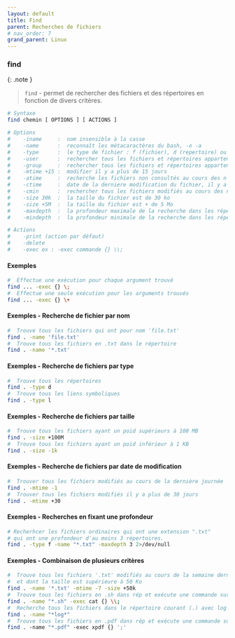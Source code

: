```yaml
---
layout: default
title: Find
parent: Recherches de fichiers
# nav_order: 7
grand_parent: Linux
---
```


### find

{: .note }

> `find` - permet de rechercher des fichiers et des répertoires en fonction de divers critères.

```bash
# Syntaxe
find chemin [ OPTIONS ] [ ACTIONS ]

# Options
#    -iname     :  nom insensible à la casse
#    -name      :  reconnaît les métacaractères du bash, -o -a
#    -type      :  le type de fichier : f (fichier), d (repertoire) ou l (lien)
#    -user      :  rechercher tous les fichiers et répertoires appartenant à un utilisateur
#    -group     :  rechercher tous les fichiers et répertoires appartenant à un groupe
#    -mtime +15 :  modifier il y a plus de 15 jours
#    -atime     :  recherche les fichiers non consultés au cours des n derniers jours (-n ou +n)
#    -ctime     :  date de la derniere modification du fichier, il y a - de, + de ou exactement n*24 h
#    -cmin      :  rechercher tous les fichiers modifiés au cours des n minutes (-n ou +n)
#    -size 30k  :  la taille du fichier est de 30 ko
#    -size +5M  :  la taille du fichier est + de 5 Mo
#    -maxdepth  :  la profondeur maximale de la recherche dans les répertoires
#    -mindepth  :  la profondeur minimale de la recherche dans les répertoires

# Actions
#    -print (action par défaut)
#    -delete
#    -exec ex : -exec commande {} \\;
```

#### Exemples

```bash
#  Effectue une exécution pour chaque argument trouvé
find ... -exec {} \;
#  Effectue une seule exécution pour les arguments trouvés
find ... -exec {} \+
```

#### Exemples - Recherche de fichier par nom

```bash
#  Trouve tous les fichiers qui ont pour nom 'file.txt'
find . -name 'file.txt'
#  Trouve tous les fichiers en .txt dans le répertoire
find . -name '*.txt'
```

#### Exemples - Recherche de fichiers par type

```bash
#  Trouve tous les répertoires
find . -type d
#  Trouve tous les liens symboliques
find . -type l
```

#### Exemples - Recherche de fichiers par taille

```bash
#  Trouve tous les fichiers ayant un poid supérieurs à 100 MB
find . -size +100M
#  Trouve tous les fichiers ayant un poid inférieur à 1 KB
find . -size -1k
```

#### Exemples - Recherche de fichiers par date de modification

```bash
#  Trouver tous les fichiers modifiés au cours de la dernière journée
find . -mtime -1
#  Trouver tous les fichiers modifiés il y a plus de 30 jours
find . -mtime +30
```

#### Exemples - Recherches en fixant une profondeur

```bash
# Recherhcer les fichiers ordinaires qui ont une extension ".txt"
# qui ont une profondeur d'au moins 3 répertoires.
find . -type f -name "*.txt" -maxdepth 3 2>/dev/null
```

#### Exemples - Combinaison de plusieurs critères

```bash
#  Trouve tous les fichiers '.txt' modifiés au cours de la semaine dernière
#  et dont la taille est supérieure à 50 Ko
find . -name '*.txt' -mtime -7 -size +50k
#  Trouve tous les fichiers en .sh dans rép et exécute une commande sur chacun
find . -name "*.sh" -exec cat {} \\;
#  Recherche tous les fichiers dans le répertoire courant (.) avec log dans leur nom
find . -­name "*log*"
#  Trouve tous les fichiers en .pdf dans rép et exécute une commande sur chacun
find . ­-name "*.pdf" ­-exec xpdf {} ';'
```
